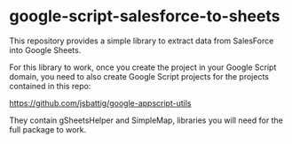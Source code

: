 # google-script-salesforce-to-sheets
This repository provides a simple library to extract data from SalesForce into Google Sheets.

For this library to work, once you create the project in your Google Script domain, you need to also create Google Script projects for the projects contained in this repo:

https://github.com/jsbattig/google-appscript-utils

They contain gSheetsHelper and SimpleMap, libraries you will need for the full package to work.
